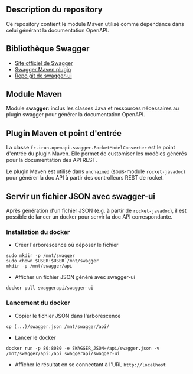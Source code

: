 ## Description du repository

Ce repository contient le module Maven utilisé comme dépendance dans celui générant la documentation OpenAPI.

## Bibliothèque Swagger

- [Site officiel de Swagger](https://swagger.io/)
- [Swagger Maven plugin](https://github.com/kongchen/swagger-maven-plugin)
- [Repo git de swagger-ui](https://github.com/swagger-api/swagger-ui)

## Module Maven

Module **swagger**: inclus les classes Java et ressources nécessaires au plugin swagger pour générer la documentation OpenAPI.

## Plugin Maven et point d'entrée

La classe `fr.irun.openapi.swagger.RocketModelConverter` est le point d'entrée du plugin Maven.
Elle permet de customiser les modèles générés pour la documentation des API REST.

Le plugin Maven est utilisé dans `unchained` (sous-module `rocket-javadoc`) pour générer la doc API à partir des controlleurs REST de rocket.

## Servir un fichier JSON avec swagger-ui

Après génération d'un fichier JSON (e.g. à partir de `rocket-javadoc`), il est possible de lancer un docker pour servir la doc API correspondante.

### Installation du docker

- Créer l'arborescence où déposer le fichier

```
sudo mkdir -p /mnt/swagger
sudo chown $USER:$USER /mnt/swagger
mkdir -p /mnt/swagger/api
```

- Afficher un fichier JSON généré avec swagger-ui

```docker pull swaggerapi/swagger-ui```

### Lancement du docker

- Copier le fichier JSON dans l'arborescence

```cp (...)/swagger.json /mnt/swagger/api/```

- Lancer le docker

```docker run -p 80:8080 -e SWAGGER_JSON=/api/swagger.json -v /mnt/swagger/api:/api swaggerapi/swagger-ui```

- Afficher le résultat en se connectant à l'URL `http://localhost`


